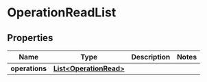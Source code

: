 

# OperationReadList


## Properties

| Name | Type | Description | Notes |
|------------ | ------------- | ------------- | -------------|
|**operations** | [**List&lt;OperationRead&gt;**](OperationRead.md) |  |  |



